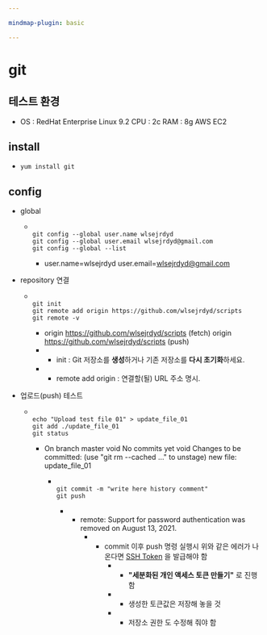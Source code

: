 ```yaml
---

mindmap-plugin: basic

---
```


# git

## 테스트 환경
- OS : RedHat Enterprise Linux 9.2
CPU : 2c
RAM : 8g
AWS EC2

## install

-
  ```
  yum install git
  ```


## config
- global

	-
	  ```
	  
	  git config --global user.name wlsejrdyd
	  git config --global user.email wlsejrdyd@gmail.com
	  git config --global --list
	  ```

		- user.name=wlsejrdyd
		user.email=wlsejrdyd@gmail.com
- repository 연결

	-
	  ```
	  
	  git init
	  git remote add origin https://github.com/wlsejrdyd/scripts
	  git remote -v
	  ```

		- origin  https://github.com/wlsejrdyd/scripts (fetch)
		origin  https://github.com/wlsejrdyd/scripts (push)
		- - init : Git 저장소를 **생성**하거나 기존 저장소를 **다시 초기화**하세요.
		- * remote add origin : 연결할(될) URL 주소 명시.
- 업로드(push) 테스트

	-
	  ```
	  
	  echo "Upload test file 01" > update_file_01
	  git add ./update_file_01
	  git status
	  ```

		- On branch master
		void
		No commits yet
		void
		Changes to be committed:
		(use "git rm --cached <file>..." to unstage)
		new file:   update_file_01

			-
			  ```
			  
			  git commit -m "write here history comment"
			  git push
			  ```

				- * remote: Support for password authentication was removed on August 13, 2021.
					- * commit 이후 push 명령 실행시 위와 같은 에러가 나온다면 [SSH Token](https://docs.github.com/en/authentication/keeping-your-account-and-data-secure/managing-your-personal-access-tokens#creating-a-fine-grained-personal-access-token) 을 발급해야 함
						- * **"세분화된 개인 액세스 토큰 만들기"** 로 진행함
						- * 생성한 토큰값은 저장해 놓을 것
						- * 저장소 권한 도 수정해 줘야 함